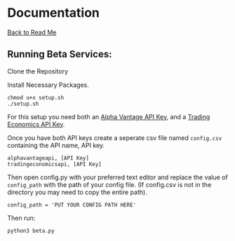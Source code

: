 # Documentation
[Back to Read Me](https://github.com/brandonyee-cs/StockTrackOnline)

## Running Beta Services:
Clone the Repository

Install Necessary Packages.
```
chmod u+x setup.sh
./setup.sh
```

For this setup you need both an [Alpha Vantage API Key](https://www.alphavantage.co/), and a [Trading Economics API Key](https://tradingeconomics.com/).

Once you have both API keys create a seperate csv file named `config.csv` containing the API name, API key.

```
alphavantageapi, [API Key]
tradingeconomicsapi, [API Key]
```

Then open config.py with your preferred text editor and replace the value of `config_path` with the path of your config file. (If config.csv is not in the directory you may need to copy the entire path).

```
config_path = 'PUT YOUR CONFIG PATH HERE'
```

Then run:

```
python3 beta.py
```